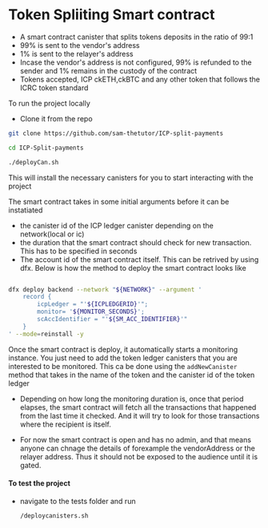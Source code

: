 # Token Spliiting Smart contract

- A smart contract canister that splits tokens deposits in the ratio of 99:1
- 99% is sent to the vendor's address
- 1% is sent to the relayer's address
- Incase the vendor's address is not configured, 99% is refunded to the sender and 1% remains in the custody of the contract
- Tokens accepted, ICP ckETH,ckBTC and any other token that follows the ICRC token standard


To  run the project locally

 - Clone it from the repo

```bash
git clone https://github.com/sam-thetutor/ICP-split-payments

cd ICP-Split-payments

./deployCan.sh 
```

This will install the necessary canisters for you to start interacting with the project

The smart contract takes in some initial arguments before it can be instatiated

- the canister id of the ICP ledger canister depending on the network(local or ic)
- the duration that the smart contract should check for new transaction. This has to be specified in seconds
- The account id of the smart contract itself. This can be retrived by using dfx. Below is how the method to deploy the smart contract looks like

```bash

dfx deploy backend --network "${NETWORK}" --argument '
    record {
        icpLedger = "'${ICPLEDGERID}'";
        monitor= '${MONITOR_SECONDS}';
        scAccIdentifier = "'${SM_ACC_IDENTIFIER}'"
    }
' --mode=reinstall -y

```

Once the smart contract is deploy, it automatically starts a monitoring instance. You just need to add the token ledger canisters that you are interested to be monitored. This ca be done using the `addNewCanister` method that takes in the name of the token and the canister id of the token ledger

- Depending on how long the monitoring duration is, once that period elapses, the smart contract will fetch all the transactions that happened from the last time it checked. And it will try to look for those transactions where the recipient is itself.

- For now the smart contract is open and has no admin, and that means anyone can chnage the details of forexample the vendorAddress or the relayer address. Thus it should not be exposed to the audience until it is gated.

#### To test the project

- navigate to the tests folder and run

  ```bash
  /deploycanisters.sh
  ```

